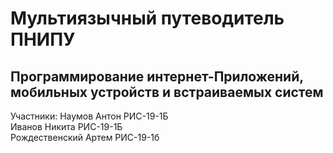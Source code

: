 # Мультиязычный путеводитель ПНИПУ
## Программирование интернет-Приложений, мобильных устройств и встраиваемых систем
Участники:
Наумов Антон РИС-19-1Б  
Иванов Никита РИС-19-1Б  
Рождественский Артем РИС-19-1б  
